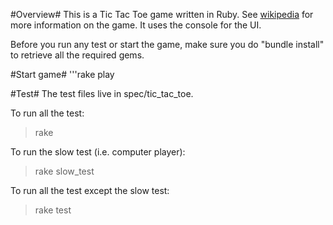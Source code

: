 #Overview#
This is a Tic Tac Toe game written in Ruby. See [wikipedia](http://en.wikipedia.org/wiki/Tic-tac-toe) for more information on the game. It uses the console for the UI.

Before you run any test or start the game, make sure you do "bundle install" to retrieve all the required gems.

#Start game#
'''rake play

#Test#
The test files live in spec/tic_tac_toe.

To run all the test:
>rake

To run the slow test (i.e. computer player):
>rake slow_test

To run all the test except the slow test:
>rake test
